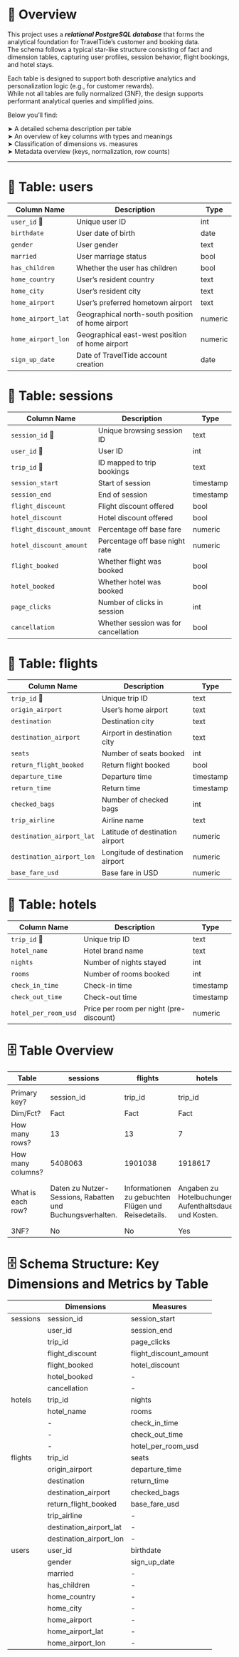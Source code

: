 # 📄 Overview

This project uses a ***relational PostgreSQL database*** that forms the analytical foundation for TravelTide’s customer and booking data. </br>
The schema follows a typical star-like structure consisting of fact and dimension tables, capturing user profiles, session behavior, flight bookings, and hotel stays.

Each table is designed to support both descriptive analytics and personalization logic (e.g., for customer rewards). </br>
While not all tables are fully normalized (3NF), the design supports performant analytical queries and simplified joins.

Below you’ll find: </br>

➤ A detailed schema description per table </br>
➤ An overview of key columns with types and meanings </br>
➤ Classification of dimensions vs. measures </br>
➤ Metadata overview (keys, normalization, row counts) </br>

---

# 📂 Table: users 

| Column Name        | Description                                       | Type        |
| ------------------ | ------------------------------------------------- | ------------|
| `user_id` 🔑       | Unique user ID                                    | int         |
| `birthdate`        | User date of birth                                | date        |
| `gender`           | User gender                                       | text        |
| `married`          | User marriage status                              | bool        |
| `has_children`     | Whether the user has children                     | bool        |
| `home_country`     | User’s resident country                           | text        |
| `home_city`        | User’s resident city                              | text        |
| `home_airport`     | User’s preferred hometown airport                 | text        |
| `home_airport_lat` | Geographical north-south position of home airport | numeric     |
| `home_airport_lon` | Geographical east-west position of home airport   | numeric     |
| `sign_up_date`     | Date of TravelTide account creation               | date        |

# 📂 Table: sessions

| Column Name              | Description                          | Type      |
| ------------------------ | ------------------------------------ | --------- |
| `session_id` 🔑          | Unique browsing session ID           | text      | 
| `user_id` 🔑             | User ID                              | int       | 
| `trip_id` 🔑             | ID mapped to trip bookings           | text      | 
| `session_start`          | Start of session                     | timestamp |
| `session_end`            | End of session                       | timestamp |
| `flight_discount`        | Flight discount offered              | bool      |
| `hotel_discount`         | Hotel discount offered               | bool      |
| `flight_discount_amount` | Percentage off base fare             | numeric   |
| `hotel_discount_amount`  | Percentage off base night rate       | numeric   |
| `flight_booked`          | Whether flight was booked            | bool      |
| `hotel_booked`           | Whether hotel was booked             | bool      |
| `page_clicks`            | Number of clicks in session          | int       |
| `cancellation`           | Whether session was for cancellation | bool      |

# 📂 Table: flights 

| Column Name               | Description                      | Type      |
| ------------------------- | -------------------------------- | --------- |
| `trip_id` 🔑              | Unique trip ID                   | text      | 
| `origin_airport`          | User’s home airport              | text      | 
| `destination`             | Destination city                 | text      |
| `destination_airport`     | Airport in destination city      | text      |
| `seats`                   | Number of seats booked           | int       |
| `return_flight_booked`    | Return flight booked             | bool      |
| `departure_time`          | Departure time                   | timestamp |
| `return_time`             | Return time                      | timestamp |
| `checked_bags`            | Number of checked bags           | int       |
| `trip_airline`            | Airline name                     | text      |
| `destination_airport_lat` | Latitude of destination airport  | numeric   |
| `destination_airport_lon` | Longitude of destination airport | numeric   |
| `base_fare_usd`           | Base fare in USD                 | numeric   |

# 📂 Table: hotels

| Column Name          | Description                             | Type      |
| -------------------- | --------------------------------------- | --------- |
| `trip_id` 🔑         | Unique trip ID                          | text      |
| `hotel_name`         | Hotel brand name                        | text      |
| `nights`             | Number of nights stayed                 | int       |
| `rooms`              | Number of rooms booked                  | int       |
| `check_in_time`      | Check-in time                           | timestamp |
| `check_out_time`     | Check-out time                          | timestamp |
| `hotel_per_room_usd` | Price per room per night (pre-discount) | numeric   |


# 🗄️ Table Overview
| Table             | sessions                                                  | flights                                             | hotels                                                  | users                                                                |
|-------------------|-----------------------------------------------------------|-----------------------------------------------------|---------------------------------------------------------|----------------------------------------------------------------------|
|                   |                                                           |                                                     |                                                         |                                                                      |
| Primary key?      | session_id                                                | trip_id                                             | trip_id                                                 | user_id                                                              |
| Dim/Fct?          | Fact                                                      | Fact                                                | Fact                                                    | Dimensions                                                           |
| How many rows?    | 13                                                        | 13                                                  | 7                                                       | 11                                                                   |
| How many columns? | 5408063                                                   | 1901038                                             | 1918617                                                 | 1020926                                                              |
| What is each row? | Daten zu Nutzer-Sessions, Rabatten und Buchungsverhalten. | Informationen zu gebuchten Flügen und Reisedetails. | Angaben zu Hotelbuchungen, Aufenthaltsdauer und Kosten. | Demografische Nutzerinformationen wie Alter, Geschlecht und Wohnort. |
| 3NF?              | No                                                        | No                                                  | Yes                                                     | No                                                                   |

# 🗄️ Schema Structure: Key Dimensions and Metrics by Table

|          | Dimensions              | Measures               |
|----------|-------------------------|------------------------|
| sessions | session_id              | session_start          |
|          | user_id                 | session_end            |
|          | trip_id                 | page_clicks            |
|          | flight_discount         | flight_discount_amount |
|          | flight_booked           | hotel_discount         |
|          | hotel_booked            | -                      |
|          | cancellation            | -                      |
| hotels   | trip_id                 | nights                 |
|          | hotel_name              | rooms                  |
|          | -                       | check_in_time          |
|          | -                       | check_out_time         |
|          | -                       | hotel_per_room_usd     |
| flights  | trip_id                 | seats                  |
|          | origin_airport          | departure_time         |
|          | destination             | return_time            |
|          | destination_airport     | checked_bags           |
|          | return_flight_booked    | base_fare_usd          |
|          | trip_airline            | -                      |
|          | destination_airport_lat | -                      |
|          | destination_airport_lon | -                      |
| users    | user_id                 | birthdate              |
|          | gender                  | sign_up_date           |
|          | married                 | -                      |
|          | has_children            | -                      |
|          | home_country            | -                      |
|          | home_city               | -                      |
|          | home_airport            | -                      |
|          | home_airport_lat        | -                      |
|          | home_airport_lon        | -                      |
